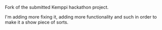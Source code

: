 Fork of the submitted Kemppi hackathon project.

I'm adding more fixing it, adding more functionality and such in order to make it a show piece of sorts.
